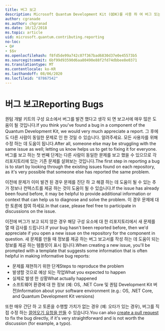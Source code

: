 ```yaml
---
title: 버그 보고
description: Microsoft Quantum Development Kit (QDK)를 사용 하 여 버그 또는 문제를 보고 하는 방법에 대해 알아봅니다.
author: cgranade
ms.author: chgranad
ms.date: 10/12/2018
ms.topic: article
uid: microsoft.quantum.contributing.reporting
no-loc:
- Q#
- $$v
ms.openlocfilehash: f8fd5de99a742c07f367bad6830d37e0e45573b5
ms.sourcegitcommit: 6bf99d93590d6aa80490e88f2fd74dbbee8e0371
ms.translationtype: MT
ms.contentlocale: ko-KR
ms.lasthandoff: 08/06/2020
ms.locfileid: "87867542"
---
```

# <a name="reporting-bugs"></a><span data-ttu-id="118b3-103">버그 보고</span><span class="sxs-lookup"><span data-stu-id="118b3-103">Reporting Bugs</span></span> #

<span data-ttu-id="118b3-104">퀀텀 개발 키트의 구성 요소에서 버그를 발견 했다고 생각 되 면 보고서에 매우 많은 도움이 될 것입니다.</span><span class="sxs-lookup"><span data-stu-id="118b3-104">If you think you've found a bug in a component of the Quantum Development Kit, we would very much appreciate a report.</span></span>
<span data-ttu-id="118b3-105">그 후에도 다른 사람이 동일한 문제로 인 한 것일 수 있습니다. 알려주세요. 모든 사용자를 위해 수정 하는 데 도움이 됩니다.</span><span class="sxs-lookup"><span data-stu-id="118b3-105">After all, someone else may be struggling with the same issue as well; letting us know helps us to get to fixing it for everyone.</span></span>
<span data-ttu-id="118b3-106">버그를 보고 하는 첫 번째 단계는 다른 사람이 동일한 문제를 보고 했을 수 있으므로 각 리포지토리에 있는 기존 문제를 살펴보는 것입니다.</span><span class="sxs-lookup"><span data-stu-id="118b3-106">The first step in reporting a bug is to start by looking through the existing issues found on each repository, as it's very possible that someone else has reported the same problem.</span></span>

<span data-ttu-id="118b3-107">이전에 문제가 이미 발견 된 경우 문제를 진단 하 고 해결 하는 데 도움이 될 수 있는 추가 정보나 컨텍스트를 제공 하는 것이 도움이 될 수 있습니다.</span><span class="sxs-lookup"><span data-stu-id="118b3-107">If the issue has already been found before, it may be helpful to provide additional information or context that can help us to diagnose and solve the problem.</span></span>
<span data-ttu-id="118b3-108">이 경우 문제에 대 한 토론에 참여 하세요.</span><span class="sxs-lookup"><span data-stu-id="118b3-108">In that case, please feel free to participate in discussions on the issue.</span></span>

<span data-ttu-id="118b3-109">이전에 버그가 보고 되지 않은 경우 해당 구성 요소에 대 한 리포지토리에서 새 문제를 열 때 감사를 드립니다.</span><span class="sxs-lookup"><span data-stu-id="118b3-109">If your bug hasn't been reported before, then we'd appreciate if you open a new issue on the repository for the component in question.</span></span>
<span data-ttu-id="118b3-110">새 문제를 만들 때 정보를 제공 하는 버그 보고서를 작성 하는 데 도움이 되는 정보를 제공 하는 템플릿이 표시 됩니다.</span><span class="sxs-lookup"><span data-stu-id="118b3-110">When creating a new issue, you'll be prompted with a template that suggests some information that is often helpful in making informative bug reports:</span></span>

- <span data-ttu-id="118b3-111">문제를 재현하기 위한 단계</span><span class="sxs-lookup"><span data-stu-id="118b3-111">Steps to reproduce the problem</span></span>
- <span data-ttu-id="118b3-112">발생할 것으로 예상 되는 작업</span><span class="sxs-lookup"><span data-stu-id="118b3-112">What you expected to happen</span></span>
- <span data-ttu-id="118b3-113">실제로 발생 한 상황</span><span class="sxs-lookup"><span data-stu-id="118b3-113">What actually happened</span></span>
- <span data-ttu-id="118b3-114">소프트웨어 환경에 대 한 정보 (예: OS, .NET Core 및 퀀텀 Development Kit 버전)</span><span class="sxs-lookup"><span data-stu-id="118b3-114">Information about your software environment (e.g.: OS, .NET Core, and Quantum Development Kit versions)</span></span>

<span data-ttu-id="118b3-115">또한 매우 간단 하 고 토론을 수행할 가치가 없는 경우 (예: 오타가 있는 경우), 버그를 직접 수정 하는 [끌어오기 요청을 만들](https://help.github.com/articles/about-pull-requests/) 수 있습니다.</span><span class="sxs-lookup"><span data-stu-id="118b3-115">You can also [create a pull request](https://help.github.com/articles/about-pull-requests/) to fix the bug directly, if it's very straightforward and is not worth the discussion (for example, a typo).</span></span>

